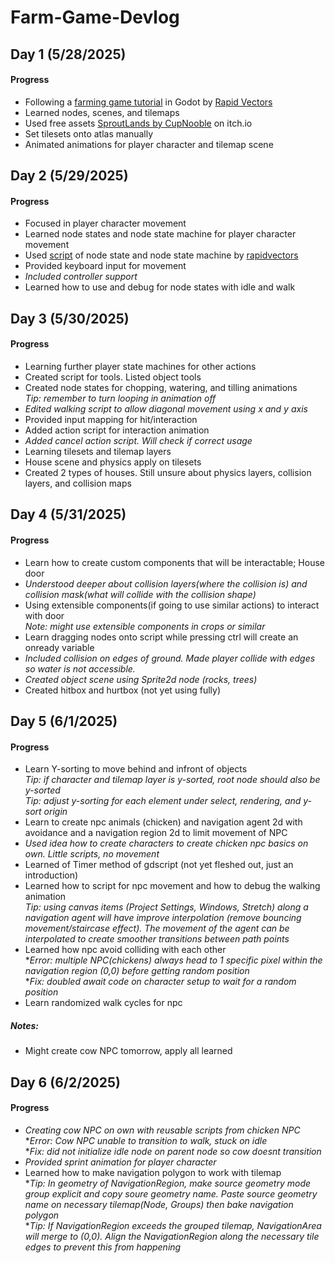 # **Farm-Game-Devlog**


## Day 1 (5/28/2025)

#### Progress
- Following a [farming game tutorial](https://www.youtube.com/watch?v=it0lsREGdmc&list=PLWTXKdBN8RZe3ytf6qdR4g1JRy0j-93v9&ab_channel=RapidVectors) in Godot by [Rapid Vectors](https://www.youtube.com/@rapidvectors)  
- Learned nodes, scenes, and tilemaps  
- Used free assets <a href="https://cupnooble.itch.io/sprout-lands-asset-pack">SproutLands by CupNooble</a> on itch.io  
- Set tilesets onto atlas manually  
- Animated animations for player character and tilemap scene  


## Day 2 (5/29/2025)

#### Progress
- Focused in player character movement  
- Learned node states and node state machine for player character movement  
- Used [script](https://github.com/rapidvectors/tutorial-components-and-scripts/tree/main/tutorials/croptails) of node state and node state machine by [rapidvectors](https://github.com/rapidvectors)  
- Provided keyboard input for movement  
- *Included controller support*  
- Learned how to use and debug for node states with idle and walk  


## Day 3 (5/30/2025)

#### Progress
- Learning further player state machines for other actions  
- Created script for tools. Listed object tools  
- Created node states for chopping, watering, and tilling animations  
<i>Tip: remember to turn looping in animation off</i>  
- <i>Edited walking script to allow diagonal movement using x and y axis</i>  
- Provided input mapping for hit/interaction  
- Added action script for interaction animation  
- <i>Added cancel action script. Will check if correct usage</i>  
- Learning tilesets and tilemap layers  
- House scene and physics apply on tilesets  
- Created 2 types of houses. Still unsure about physics layers, collision layers, and collision maps  


## Day 4 (5/31/2025)

#### Progress
- Learn how to create custom components that will be interactable; House door  
- <i>Understood deeper about collision layers(where the collision is) and collision mask(what will collide with the collision shape)</i>  
- Using extensible components(if going to use similar actions) to interact with door  
<i>Note: might use extensible components in crops or similar</i>  
- Learn dragging nodes onto script while pressing ctrl will create an onready variable  
- <i>Included collision on edges of ground. Made player collide with edges so water is not accessible.</i>  
- <i>Created object scene using Sprite2d node (rocks, trees)</i>  
- Created hitbox and hurtbox (not yet using fully)  


## Day 5 (6/1/2025)

#### Progress
  - Learn Y-sorting to move behind and infront of objects  
  <i>Tip: if character and tilemap layer is y-sorted, root node should also be y-sorted</i>  
  <i>Tip: adjust y-sorting for each element under select, rendering, and y-sort origin</i>  
  - Learn to create npc animals (chicken) and navigation agent 2d with avoidance and a navigation region 2d to limit movement of NPC  
  - <i>Used idea how to create characters to create chicken npc basics on own. Little scripts, no movement</i>  
  - Learned of Timer method of gdscript (not yet fleshed out, just an introduction)  
  - Learned how to script for npc movement and how to debug the walking animation  
  <i>Tip: using canvas items (Project Settings, Windows, Stretch) along a navigation agent will have improve interpolation (remove bouncing movement/staircase effect). The movement of the agent can be interpolated to create smoother transitions between path points</i>  
  - Learned how npc avoid colliding with each other  
  *<i>Error: multiple NPC(chickens) always head to 1 specific pixel within the navigation region (0,0) before getting random position</i>  
  *<i>Fix: doubled await code on character setup to wait for a random position</i>  
  - Learn randomized walk cycles for npc  

##### Notes:

  - Might create cow NPC tomorrow, apply all learned  



## Day 6 (6/2/2025)

#### Progress
  - <i>Creating cow NPC on own with reusable scripts from chicken NPC</i>  
  *<i>Error: Cow NPC unable to transition to walk, stuck on idle</i>  
  *<i>Fix: did not initialize idle node on parent node so cow doesnt transition</i>  
  - <i>Provided sprint animation for player character</i>  
  - Learned how to make navigation polygon to work with tilemap  
  *<i>Tip: In geometry of NavigationRegion, make source geometry mode group explicit and copy soure geometry name. Paste source geometry name on necessary tilemap(Node, Groups) then bake navigation polygon</i>  
  *<i>Tip: If NavigationRegion exceeds the grouped tilemap, NavigationArea will merge to (0,0). Align the NavigationRegion along the necessary tile edges to prevent this from happening</i>  



